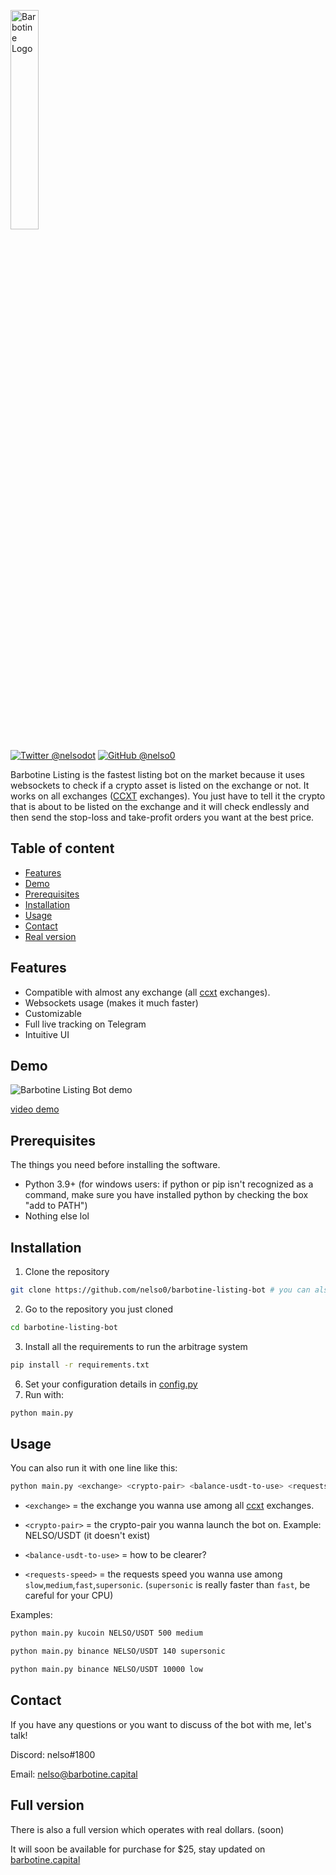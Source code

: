 <p align="left">
  <img alt="Barbotine Logo" width="30%" height="30%" src="https://cdn.discordapp.com/attachments/876447732259225612/1095369391052443708/bas.svg">
</p>

[![Twitter @nelsodot](https://img.shields.io/twitter/url/https/twitter.com/nelsodot.svg?style=social&label=%20%40nelsodot)](https://twitter.com/nelsodot)
[![GitHub @nelso0](https://img.shields.io/github/followers/nelso0?label=follow&style=social)](https://github.com/nelso0)

Barbotine Listing is the fastest listing bot on the market because it uses websockets to check if a crypto asset is listed on the exchange or not. It works on all exchanges ([CCXT](https://github.com/ccxt/ccxt) exchanges). You just have to tell it the crypto that is about to be listed on the exchange and it will check endlessly and then send the stop-loss and take-profit orders you want at the best price.

## Table of content
* [Features](#features)
* [Demo](#demo)
* [Prerequisites](#prerequis)
* [Installation](#installation)
* [Usage](#usage)
* [Contact](#contact)
* [Real version](#full-version)
<a name="features"/>
 
## Features

* Compatible with almost any exchange (all [ccxt](https://github.com/ccxt/ccxt) exchanges).
* Websockets usage (makes it much faster)
* Customizable
* Full live tracking on Telegram
* Intuitive UI

<a name="demo"/>
 
## Demo

![Barbotine Listing Bot demo](https://cdn.discordapp.com/attachments/876447732259225612/1095807659082518579/listing.gif)

[video demo](https://youtu.be/MBRManvUWhI)

<a name="prerequis"/>
 
## Prerequisites

The things you need before installing the software.

* Python 3.9+ (for windows users: if python or pip isn't recognized as a command, make sure you have installed python by checking the box "add to PATH")
* Nothing else lol

<a name="installation"/>
 
## Installation

1. Clone the repository 
```sh
git clone https://github.com/nelso0/barbotine-listing-bot # you can also download the zip file
```
2. Go to the repository you just cloned
```sh
cd barbotine-listing-bot
```
3. Install all the requirements to run the arbitrage system
```sh
pip install -r requirements.txt
```
6. Set your configuration details in [config.py](config.py)
5. Run with:
```sh
python main.py
```

<a name="usage"/>
 
## Usage

You can also run it with one line like this:

```sh
python main.py <exchange> <crypto-pair> <balance-usdt-to-use> <requests-speed>
```


* ```<exchange>``` = the exchange you wanna use among all [ccxt](https://github.com/ccxt/ccxt) exchanges.
  
* ```<crypto-pair>``` = the crypto-pair you wanna launch the bot on. Example: NELSO/USDT (it doesn't exist)

* ```<balance-usdt-to-use>``` = how to be clearer? 

* ```<requests-speed>``` = the requests speed you wanna use among ```slow```,```medium```,```fast```,```supersonic```. (```supersonic``` is really faster than ```fast```, be careful for your CPU)

Examples:

```sh
python main.py kucoin NELSO/USDT 500 medium
```
```sh
python main.py binance NELSO/USDT 140 supersonic 
```
```sh
python main.py binance NELSO/USDT 10000 low 
```

## Contact

If you have any questions or you want to discuss of the bot with me, let's talk!

Discord: nelso#1800

Email: [nelso@barbotine.capital](mailto:nelso@barbotine.capital)

<a name="full-version"/>
 
## Full version

There is also a full version which operates with real dollars. (soon)

It will soon be available for purchase for $25, stay updated on [barbotine.capital](https://barbotine.capital)
